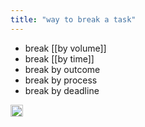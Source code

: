 ```yaml
---
title: "way to break a task"
---
```


- break [[by volume]]
- break [[by time]]
- break by outcome
- break by process
- break by deadline

<img src='https://scrapbox.io/api/pages/nishio/en/icon' alt='en.icon' height="19.5"/>